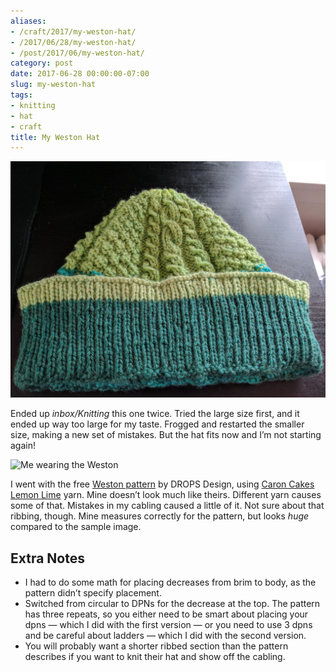 ```yaml
---
aliases:
- /craft/2017/my-weston-hat/
- /2017/06/28/my-weston-hat/
- /post/2017/06/my-weston-hat/
category: post
date: 2017-06-28 00:00:00-07:00
slug: my-weston-hat
tags:
- knitting
- hat
- craft
title: My Weston Hat
---
```


![attachments/img/2017/cover-2017-06-28.jpg](../../../attachments/img/2017/cover-2017-06-28.jpg)

Ended up *inbox/Knitting* this one twice. Tried the large size first, and it ended up way too large for my taste. Frogged and restarted the smaller size, making a new set of mistakes. But the hat fits now and I’m not starting again!

![Me wearing the Weston](attachments/img/2017/me-wearing-weston-medium.jpg)

I went with the free [Weston pattern](https://www.garnstudio.com/pattern.php?id=7779&cid=17) by DROPS Design, using [Caron Cakes Lemon Lime](http://www.michaels.com/caron-cakes-yarn/M10481921.html) yarn. Mine doesn’t look much like theirs. Different yarn causes some of that. Mistakes in my cabling caused a little of it. Not sure about that ribbing, though. Mine measures correctly for the pattern, but looks *huge* compared to the sample image.

## Extra Notes

* I had to do some math for placing decreases from brim to body, as the pattern   didn’t specify placement.
* Switched from circular to DPNs for the decrease at the top. The pattern has three repeats, so you either need to be smart about placing your dpns —   which I did with the first version — or you need to use 3 dpns and be careful about ladders — which I did with the second version.
* You will probably want a shorter ribbed section than the pattern describes if you want to knit their hat and show off the cabling.
